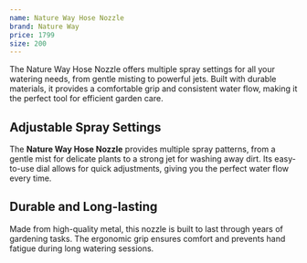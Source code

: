 ```yaml
---
name: Nature Way Hose Nozzle
brand: Nature Way
price: 1799
size: 200
---
```


The Nature Way Hose Nozzle offers multiple spray settings for all your watering needs, from gentle misting to powerful jets. Built with durable materials, it provides a comfortable grip and consistent water flow, making it the perfect tool for efficient garden care.

## Adjustable Spray Settings 
 
The **Nature Way Hose Nozzle** provides multiple spray patterns, from a gentle mist for delicate plants to a strong jet for washing away dirt. Its easy-to-use dial allows for quick adjustments, giving you the perfect water flow every time.

## Durable and Long-lasting  

Made from high-quality metal, this nozzle is built to last through years of gardening tasks. The ergonomic grip ensures comfort and prevents hand fatigue during long watering sessions.
